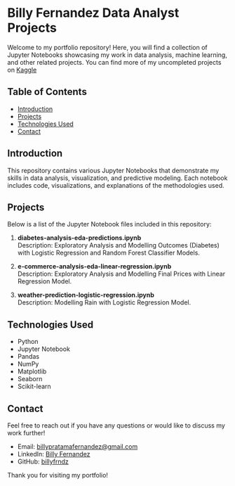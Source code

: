 # Billy Fernandez Data Analyst Projects

Welcome to my portfolio repository! Here, you will find a collection of Jupyter Notebooks showcasing my work in data analysis, machine learning, and other related projects. 
You can find more of my uncompleted projects on [Kaggle](https://www.kaggle.com/billyfernandez/code)

## Table of Contents

- [Introduction](#introduction)
- [Projects](#projects)
- [Technologies Used](#technologies-used)
- [Contact](#contact)

## Introduction

This repository contains various Jupyter Notebooks that demonstrate my skills in data analysis, visualization, and predictive modeling. Each notebook includes code, visualizations, and explanations of the methodologies used.

## Projects

Below is a list of the Jupyter Notebook files included in this repository:

1. **diabetes-analysis-eda-predictions.ipynb**  
   Description: Exploratory Analysis and Modelling Outcomes (Diabetes) with Logistic Regression and Random Forest Classifier Models.

2. **e-commerce-analysis-eda-linear-regression.ipynb**  
   Description: Exploratory Analysis and Modelling Final Prices with Linear Regression Model.

3. **weather-prediction-logistic-regression.ipynb**  
   Description: Modelling Rain with Logistic Regression Model.

## Technologies Used

- Python
- Jupyter Notebook
- Pandas
- NumPy
- Matplotlib
- Seaborn
- Scikit-learn
  
## Contact

Feel free to reach out if you have any questions or would like to discuss my work further!

- Email: billypratamafernandez@gmail.com
- LinkedIn: [Billy Fernandez](https://www.linkedin.com/in/billy-fernandez)
- GitHub: [billyfrndz](https://github.com/billyfrndz)

Thank you for visiting my portfolio!
